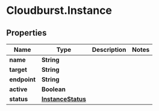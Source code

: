 # Cloudburst.Instance

## Properties

Name | Type | Description | Notes
------------ | ------------- | ------------- | -------------
**name** | **String** |  | 
**target** | **String** |  | 
**endpoint** | **String** |  | 
**active** | **Boolean** |  | 
**status** | [**InstanceStatus**](InstanceStatus.md) |  | 


